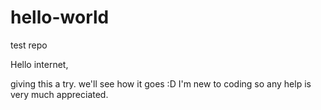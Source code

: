 # hello-world
test repo

Hello internet,

  giving this a try. we'll see how it goes :D
  I'm new to coding so any help is very much appreciated.
